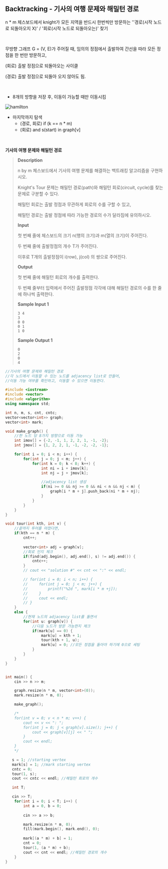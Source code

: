 ## Backtracking - 기사의 여행 문제와 해밀턴 경로

n * m 체스보드에서 knight가 모든 지역을 반드시 한번씩만 방문하는 ''경로(시작 노드로 되돌아오지 X)' / '회로(시작 노드로 되돌아오는)' 찾기

<br>

무방향 그래프 G = (V, E)가 주어질 때, 임의의 정점에서 출발하여 간선을 따라 모든 정점을 한 번만 방문하고,

(회로) 출발 정점으로 되돌아오는 사이클

(경로) 출발 정점으로 되돌아 오지 않아도 됨.

<br>

- 8개의 방향을 저장 후, 이동이 가능할 때만 이동시킴

![hamilton](/Users/yodayeong/Desktop/CS_STUDY/algorithms.assets/hamilton.jpeg)

- 마지막까지 탐색
  - (경로, 회로) if (k == n * m)
  - (회로) and s(start) in graph[v]

<br>

**기사의 여행 문제와 해밀턴 경로**

> **Description**
>
> n by m 체스보드에서 기사의 여행 문제를 해결하는 백트래킹 알고리즘을 구현하시오.
>
> Knight's Tour 문제는 해밀턴 경로(path)와 해밀턴 회로(circuit, cycle)를 찾는 문제로 구분할 수 있다.
>
> 해밀턴 회로는 출발 정점과 무관하게 회로의 수를 구할 수 있고,
>
> 해밀턴 경로는 출발 정점에 따라 가능한 경로의 수가 달라짐에 유의하시오.
>
> **Input**
>
> 첫 번째 줄에 체스보드의 크기 n(행의 크기)과 m(열의 크기)이 주어진다.
>
> 두 번째 줄에 출발정점의 개수 T가 주어진다.
>
> 이후로 T개의 출발정점이 i(row), j(col) 의 쌍으로 주어진다.
>
> **Output**
>
> 첫 번째 줄에 해밀턴 회로의 개수를 출력한다.
>
> 두 번째 줄부터 입력에서 주어진 출발정점 각각에 대해 해밀턴 경로의 수를 한 줄에 하나씩 출력한다.
>
> **Sample Input 1**
>
> ```
> 3 4
> 3
> 0 0
> 0 1
> 1 0
> ```
>
> **Sample Output 1**
>
> ```
> 0
> 2
> 0
> 4
> ```

```cpp
//기사의 여행 문제와 해밀턴 경로
//각 노드에서 이동할 수 있는 노드를 adjacency list로 만들어, 
//이동 가능 여부를 확인하고, 이동할 수 있으면 이동한다.

#include <iostream>
#include <vector>
#include <algorithm>
using namespace std;

int n, m, s, cnt, cntc;
vector<vector<int>> graph;
vector<int> mark;

void make_graph() {
    //한 노드 당 8가지 방향으로 이동 가능
    int imov[] = {-2, -1, 1, 2, 2, 1, -1, -2};
    int jmov[] = {1, 2, 2, 1, -1, -2, -2, -1};

    for(int i = 0; i < n; i++) {
        for(int j = 0; j < m; j++) {
            for(int k = 0; k < 8; k++) {
                int ni = i + imov[k];
                int nj = j + jmov[k];

                //adjacency list 생성
                if(ni >= 0 && nj >= 0 && ni < n && nj < m) {
                    graph[i * m + j].push_back(ni * m + nj);
                }
            }
        }
    }
}

void tour(int kth, int v) {
    //끝까지 투어를 마쳤다면,
    if(kth == n * m) {
        cnt++;
        
        vector<int> adj = graph[v];
        //회로 인지 체크
        if(find(adj.begin(), adj.end(), s) != adj.end()) {
            cntc++;
        }
        // cout << "solution #" << cnt << ":" << endl;

        // for(int i = 0; i < n; i++) {
        //     for(int j = 0; j < m; j++) {
        //         printf("%2d ", mark[i * m +j]);
        //     }
        //     cout << endl;
        // }
    }
    else {
        //현재 노드의 adjacency list를 돌면서
        for(int u: graph[v]) {
            //다음 노드가 방문 가능한지 체크
            if(mark[u] == 0) {
                mark[u] = kth + 1;
                tour(kth + 1, u);
                mark[u] = 0; //모든 정점을 돌아야 하기에 0으로 세팅
            }
        }
    }
}


int main() {
    cin >> n >> m;

    graph.resize(n * m, vector<int>(0));
    mark.resize(n * m, 0);

    make_graph();

    /*
    for(int v = 0; v < n * m; v++) {
        cout << v << ": ";
        for(int j = 0; j < graph[v].size(); j++) {
            cout << graph[v][j] << " ";
        }
        cout << endl;
    }
    */

   s = 1; //starting vertex
   mark[s] = 1; //mark starting vertex
   cntc = 0;
   tour(1, s);
   cout << cntc << endl; //해밀턴 회로의 개수

   int T;

   cin >> T;
    for(int i = 0; i < T; i++) {
        int a = 0, b = 0;
        
        cin >> a >> b;

        mark.resize(n * m, 0);
        fill(mark.begin(), mark.end(), 0);
        
        mark[(a * m) + b] = 1;
        cnt = 0;
        tour(1, (a * m) + b);
        cout << cnt << endl; //해밀턴 경로의 개수
    }
}
```

